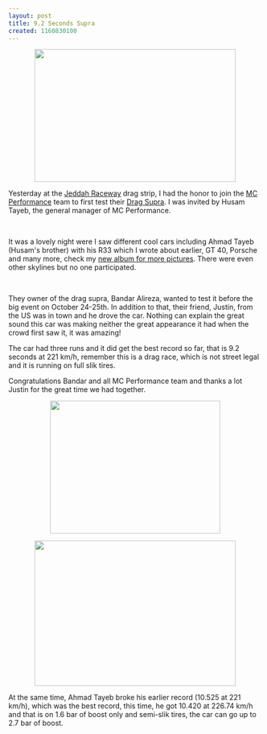 ```yaml
---
layout: post
title: 9.2 Seconds Supra
created: 1160830100
---
```

<p align="center"><a href="/gall/main.php?g2_itemId=1271"><img src="/drupalfiles/images/DSC_4933-400.jpg" alt="" width="400" height="264" /></a> </p><p>Yesterday at the <a href="http://www.jeddahraceway.com.sa" title="Jeddah Raceway">Jeddah Raceway</a> drag strip, I had the honor to join the <a href="http://mc-performance.com/" title="MC Performance">MC Performance</a> team to first test their <a href="/gall/main.php?g2_itemId=1236">Drag Supra</a>. I was invited by Husam Tayeb, the general manager of MC Performance.</p><p>&nbsp;</p><p>It was a lovely night were I saw different cool cars including Ahmad Tayeb (Husam&#39;s brother) with his R33 which I wrote about earlier, GT 40, Porsche and many more, check my <a href="/gall/main.php?g2_itemId=1196" title="Jeddah Raceway Album">new album for more pictures</a>. There were even other skylines but no one participated.</p><p>&nbsp;</p><p> They owner of the drag supra, Bandar Alireza, wanted to test it before the big event on October 24-25th. In addition to that, their friend, Justin, from the US was in town and he drove the car. Nothing can explain the great sound this car was making neither the great appearance it had when the crowd first saw it, it was amazing!</p><p>The car had three runs and it did get the best record so far, that is 9.2 seconds at 221 km/h, remember this is a drag race, which is not street legal and it is running on full slik tires.</p><p>Congratulations Bandar and all MC Performance team and thanks a lot Justin for the great time we had together.</p><p> <a href="/gall/main.php?g2_itemId=1174"><div style="text-align: center"><img src="/drupalfiles/images/DSC_4974-400.jpg" alt="" width="338" height="264" /></div></a></p><p><a href="/gall/main.php?g2_itemId=1170"><div style="text-align: center"><img src="/drupalfiles/images/DSC_4972-400.jpg" alt="" width="400" height="289" /></div></a> </p><p>At the same time, Ahmad Tayeb broke his earlier record (10.525 at 221 km/h), which was the best record, this time, he got 10.420 at 226.74 km/h and that is on 1.6 bar of boost only and semi-slik tires, the car can go up to 2.7 bar of boost.<br /> </p>
